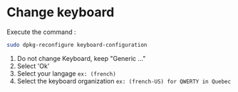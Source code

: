 
# Change keyboard

Execute the command :

```sh
sudo dpkg-reconfigure keyboard-configuration
```

1. Do not change Keyboard, keep "Generic ..."
2. Select 'Ok'
3. Select your langage `ex: (french)`
4. Select the keyboard organization `ex: (french-US) for QWERTY in Quebec`
